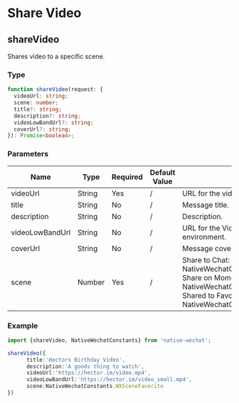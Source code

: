 # Share Video

## shareVideo

Shares video to a specific scene.

### Type

```typescript
function shareVideo(request: {
  videoUrl: string;
  scene: number;
  title?: string;
  description?: string;
  videoLowBandUrl?: string;
  coverUrl?: string;
}): Promise<boolean>;
```

### Parameters

| Name            | Type   | Required | Default Value | Description                                                  |
| --------------- | ------ | -------- | ------------- | ------------------------------------------------------------ |
| videoUrl        | String | Yes      | /             | URL for the video to be shared.                              |
| title           | String | No       | /             | Message title.                                               |
| description     | String | No       | /             | Description.                                                 |
| videoLowBandUrl | String | No       | /             | URL for the Video  in the low bandwidth environment.         |
| coverUrl        | String | No       | /             | Message cover image.                                         |
| scene           | Number | Yes      | /             | Share to Chat:<br />NativeWechatConstants.WXSceneSession<br/>Share on Moments:<br/>NativeWechatConstants.WXSceneTimeline<br/>Shared to Favorites:<br/>NativeWechatConstants.WXSceneFavorite |

### Example

```typescript
import {shareVideo, NativeWechatConstants} from 'native-wechat';

shareVideo({
      title:'Hectors Birthday Video',
      description:'A goods thing to watch',
      videoUrl:'https://hector.im/video.mp4',
      videoLowBandUrl:'https://hector.im/video_small.mp4',
      scene:NativeWechatConstants.WXSceneFavorite
})
```

